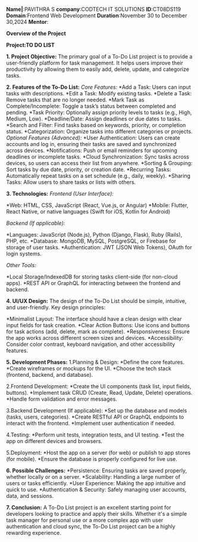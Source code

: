 **Name|**:PAVITHRA S
**company**:CODTECH IT SOLUTIONS
**ID**:CT08DS119
**Domain**:Frontend Web Development
**Duration**:November 30 to December 30,2024
**Mentor**:

**Overview of the Project**

**Project:TO DO LIST**

**1. Project Objective:**
The primary goal of a To-Do List project is to provide a user-friendly platform for task management. It helps users improve their productivity by allowing them to easily add, delete, update, and categorize tasks.

**2. Features of the To-Do List:**
*Core Features:*
*Add a Task: Users can input tasks with descriptions.
*Edit a Task: Modify existing tasks.
*Delete a Task: Remove tasks that are no longer needed.
*Mark Task as Complete/Incomplete: Toggle a task’s status between completed and pending.
*Task Priority: Optionally assign priority levels to tasks (e.g., High, Medium, Low).
*Deadline/Date: Assign deadlines or due dates to tasks.
*Search and Filter: Find tasks based on keywords, priority, or completion status.
*Categorization: Organize tasks into different categories or projects.
*Optional Features (Advanced):*
*User Authentication: Users can create accounts and log in, ensuring their tasks are saved and synchronized across devices.
*Notifications: Push or email reminders for upcoming deadlines or incomplete tasks.
*Cloud Synchronization: Sync tasks across devices, so users can access their list from anywhere.
*Sorting & Grouping: Sort tasks by due date, priority, or creation date.
*Recurring Tasks: Automatically repeat tasks on a set schedule (e.g., daily, weekly).
*Sharing Tasks: Allow users to share tasks or lists with others.

**3. Technologies:**
*Frontend (User Interface):*

*Web: HTML, CSS, JavaScript (React, Vue.js, or Angular)
*Mobile: Flutter, React Native, or native languages (Swift for iOS, Kotlin for Android)

*Backend (If applicable):*

*Languages: JavaScript (Node.js), Python (Django, Flask), Ruby (Rails), PHP, etc.
*Database: MongoDB, MySQL, PostgreSQL, or Firebase for storage of user tasks.
*Authentication: JWT (JSON Web Tokens), OAuth for login systems.

*Other Tools:*

*Local Storage/IndexedDB for storing tasks client-side (for non-cloud apps).
*REST API or GraphQL for interacting between the frontend and backend.

**4. UI/UX Design:**
The design of the To-Do List should be simple, intuitive, and user-friendly. Key design principles:

*Minimalist Layout: The interface should have a clean design with clear input fields for task creation.
*Clear Action Buttons: Use icons and buttons for task actions (add, delete, mark as complete).
*Responsiveness: Ensure the app works across different screen sizes and devices.
*Accessibility: Consider color contrast, keyboard navigation, and other accessibility features.

**5. Development Phases:**
1.Planning & Design:
*Define the core features.
*Create wireframes or mockups for the UI.
*Choose the tech stack (frontend, backend, and database).

2.Frontend Development:
*Create the UI components (task list, input fields, buttons).
*Implement task CRUD (Create, Read, Update, Delete) operations.
*Handle form validation and error messages.

3.Backend Development (If applicable):
*Set up the database and models (tasks, users, categories).
*Create RESTful API or GraphQL endpoints to interact with the frontend.
*Implement user authentication if needed.

4.Testing:
*Perform unit tests, integration tests, and UI testing.
*Test the app on different devices and browsers.

5.Deployment:
*Host the app on a server (for web) or publish to app stores (for mobile).
*Ensure the database is properly configured for live use.

**6. Possible Challenges:**
*Persistence: Ensuring tasks are saved properly, whether locally or on a server.
*Scalability: Handling a large number of users or tasks efficiently.
*User Experience: Making the app intuitive and quick to use.
*Authentication & Security: Safely managing user accounts, data, and sessions.

**7. Conclusion:**
A To-Do List project is an excellent starting point for developers looking to practice and apply their skills. Whether it's a simple task manager for personal use or a more complex app with user authentication and cloud sync, the To-Do List project can be a highly rewarding experience.
